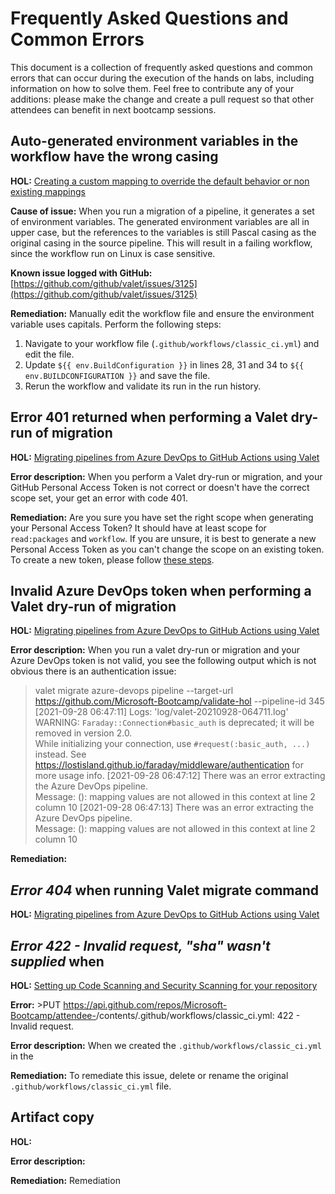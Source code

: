 # Frequently Asked Questions and Common Errors
This document is a collection of frequently asked questions and common errors that can occur during the execution of the hands on labs, including information on how to solve them.
Feel free to contribute any of your additions: please make the change and create a pull request so that other attendees can benefit in next bootcamp sessions.

## Auto-generated environment variables in the workflow have the wrong casing
**HOL:** [Creating a custom mapping to override the default behavior or non existing mappings](https://github.com/Microsoft-Bootcamp/HOL/blob/main/Adding-Custom-Mappings-for-your-migrations.md)

**Cause of issue:** 
When you run a migration of a pipeline, it generates a set of environment variables. The generated environment variables are all in upper case, but the references to the variables is still Pascal casing as the original casing in the source pipeline. This will result in a failing workflow, since the workflow run on Linux is case sensitive.

**Known issue logged with GitHub:** [https://github.com/github/valet/issues/3125](https://github.com/github/valet/issues/3125)

**Remediation:** Manually edit the workflow file and ensure the environment variable uses capitals. Perform the following steps:
1. Navigate to your workflow file (`.github/workflows/classic_ci.yml`) and edit the file.
2. Update `${{ env.BuildConfiguration }}` in lines 28, 31 and 34 to `${{ env.BUILDCONFIGURATION }}` and save the file.
3. Rerun the workflow and validate its run in the run history.

## Error 401 returned when performing a Valet dry-run of migration
**HOL:** [Migrating pipelines from Azure DevOps to GitHub Actions using Valet](https://github.com/Microsoft-Bootcamp/HOL/blob/main/migration.md)
  
**Error description:** When you perform a Valet dry-run or migration, and your GitHub Personal Access Token is not correct or doesn't have the correct scope set, your get an error with code 401.

**Remediation:** Are you sure you have set the right scope when generating your Personal Access Token? It should have at least scope for `read:packages` and `workflow`. If you are unsure, it is best to generate a new Personal Access Token as you can't change the scope on an existing token. To create a new token, please follow [these steps](https://github.com/Microsoft-Bootcamp/HOL/blob/main/migration.md#generate-a-personal-access-token).

## Invalid Azure DevOps token when performing a Valet dry-run of migration
**HOL:** [Migrating pipelines from Azure DevOps to GitHub Actions using Valet](https://github.com/Microsoft-Bootcamp/HOL/blob/main/migration.md)
  
**Error description:** When you run a valet dry-run or migration and your Azure DevOps token is not valid, you see the following output which is not obvious there is an authentication issue: 
>  valet migrate azure-devops pipeline --target-url https://github.com/Microsoft-Bootcamp/validate-hol --pipeline-id 345
> [2021-09-28 06:47:11] Logs: 'log/valet-20210928-064711.log'                                                                                                         
> WARNING: `Faraday::Connection#basic_auth` is deprecated; it will be removed in version 2.0.                                                                         
> While initializing your connection, use `#request(:basic_auth, ...)` instead.
> See https://lostisland.github.io/faraday/middleware/authentication for more usage info.
> [2021-09-28 06:47:12] There was an error extracting the Azure DevOps pipeline.                                                                                      
> Message: (<unknown>): mapping values are not allowed in this context at line 2 column 10
> [2021-09-28 06:47:13] There was an error extracting the Azure DevOps pipeline.                                                                                      
> Message: (<unknown>): mapping values are not allowed in this context at line 2 column 10

**Remediation:** 

  
## _Error 404_ when running Valet migrate command
**HOL:** [Migrating pipelines from Azure DevOps to GitHub Actions using Valet](https://github.com/Microsoft-Bootcamp/HOL/blob/main/migration.md)

## _Error 422 - Invalid request, "sha" wasn't supplied_ when 
**HOL:** [Setting up Code Scanning and Security Scanning for your repository](https://github.com/Microsoft-Bootcamp/HOL/blob/main/codescanning.md)

**Error:** >PUT https://api.github.com/repos/Microsoft-Bootcamp/attendee-<yourGitHubhandle>/contents/.github/workflows/classic_ci.yml: 422 - Invalid request.
  
**Error description:** When we created the `.github/workflows/classic_ci.yml` in the 
  
**Remediation:** To remediate this issue, delete or rename the original `.github/workflows/classic_ci.yml` file. 
  
## Artifact copy
**HOL:** []()
  
**Error description:**
  
**Remediation:** 
Remediation
